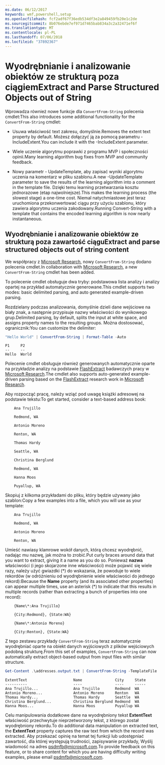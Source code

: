 ```yaml
---
ms.date: 06/12/2017
keywords: wmf,powershell,setup
ms.openlocfilehash: fcf2adf67f36edb534df3e2a849459fb20e1c2de
ms.sourcegitcommit: 8b076ebde7ef971d7465bab834a3c2a32471ef6f
ms.translationtype: MT
ms.contentlocale: pl-PL
ms.lasthandoff: 07/06/2018
ms.locfileid: "37892367"
---
```

# <a name="extract-and-parse-structured-objects-out-of-string"></a><span data-ttu-id="db5be-102">Wyodrębnianie i analizowanie obiektów ze strukturą poza ciągiem</span><span class="sxs-lookup"><span data-stu-id="db5be-102">Extract and Parse Structured Objects out of String</span></span>

<span data-ttu-id="db5be-103">Wprowadza również nowe funkcje dla `ConvertFrom-String` polecenia cmdlet:</span><span class="sxs-lookup"><span data-stu-id="db5be-103">This also introduces some additional functionality for the `ConvertFrom-String` cmdlet:</span></span>

- <span data-ttu-id="db5be-104">Usuwa właściwość text zakresu, domyślnie.</span><span class="sxs-lookup"><span data-stu-id="db5be-104">Removes the extent text property by default.</span></span> <span data-ttu-id="db5be-105">Możesz dołączyć ją za pomocą parametru - IncludeExtent.</span><span class="sxs-lookup"><span data-stu-id="db5be-105">You can include it with the -IncludeExtent parameter.</span></span>

- <span data-ttu-id="db5be-106">Wiele uczenie algorytmu poprawki z programu MVP i społeczności opinii.</span><span class="sxs-lookup"><span data-stu-id="db5be-106">Many learning algorithm bug fixes from MVP and community feedback.</span></span>

- <span data-ttu-id="db5be-107">Nowy parametr - UpdateTemplate, aby zapisać wyniki algorytmu uczenia na komentarz w pliku szablonu.</span><span class="sxs-lookup"><span data-stu-id="db5be-107">A new -UpdateTemplate parameter to save the results of the learning algorithm into a comment in the template file.</span></span> <span data-ttu-id="db5be-108">Dzięki temu learning przetwarzania kosztu jednorazowe (etap najwolniejsze).</span><span class="sxs-lookup"><span data-stu-id="db5be-108">This makes the learning process (the slowest stage) a one-time cost.</span></span> <span data-ttu-id="db5be-109">Niemal natychmiastowe jest teraz uruchomiona przekonwertować ciągu przy użyciu szablonu, który zawiera algorytmu uczenia zakodowany.</span><span class="sxs-lookup"><span data-stu-id="db5be-109">Running Convert-String with a template that contains the encoded learning algorithm is now nearly instantaneous.</span></span>

## <a name="extract-and-parse-structured-objects-out-of-string-content"></a><span data-ttu-id="db5be-110">Wyodrębnianie i analizowanie obiektów ze strukturą poza zawartość ciągu</span><span class="sxs-lookup"><span data-stu-id="db5be-110">Extract and parse structured objects out of string content</span></span>

<span data-ttu-id="db5be-111">We współpracy z [Microsoft Research](https://www.microsoft.com/en-us/research/?from=http%3A%2F%2Fresearch.microsoft.com%2F), nowy `ConvertFrom-String` dodano polecenia cmdlet.</span><span class="sxs-lookup"><span data-stu-id="db5be-111">In collaboration with [Microsoft Research](https://www.microsoft.com/en-us/research/?from=http%3A%2F%2Fresearch.microsoft.com%2F), a new `ConvertFrom-String` cmdlet has been added.</span></span>

<span data-ttu-id="db5be-112">To polecenie cmdlet obsługuje dwa tryby: podstawowa lista analizy i analizy opartej na przykład automatycznie generowane.</span><span class="sxs-lookup"><span data-stu-id="db5be-112">This cmdlet supports two modes: basic delimited parsing, and auto generated example-driven parsing.</span></span>

<span data-ttu-id="db5be-113">Rozdzielany podczas analizowania, domyślnie dzieli dane wejściowe na biały znak, a następnie przypisuje nazwy właściwości do wynikowego grup.</span><span class="sxs-lookup"><span data-stu-id="db5be-113">Delimited parsing, by default, splits the input at white space, and assigns property names to the resulting groups.</span></span> <span data-ttu-id="db5be-114">Można dostosować, ogranicznik:</span><span class="sxs-lookup"><span data-stu-id="db5be-114">You can customize the delimiter:</span></span>

```powershell
"Hello World" | ConvertFrom-String | Format-Table -Auto
```

```output
P1     P2
--     --
Hello  World
```

<span data-ttu-id="db5be-115">Polecenie cmdlet obsługuje również generowanych automatycznie oparte na przykładzie analizy na podstawie [FlashExtract](https://www.microsoft.com/en-us/research/publication/flashextract-framework-data-extraction-examples/?from=http%3A%2F%2Fresearch.microsoft.com%2Fen-us%2Fum%2Fpeople%2Fsumitg%2Fflashextract.html) badawczych pracy w [Microsoft Research](https://www.microsoft.com/en-us/research/?from=http%3A%2F%2Fresearch.microsoft.com%2F).</span><span class="sxs-lookup"><span data-stu-id="db5be-115">The cmdlet also supports auto-generated example-driven parsing based on the [FlashExtract](https://www.microsoft.com/en-us/research/publication/flashextract-framework-data-extraction-examples/?from=http%3A%2F%2Fresearch.microsoft.com%2Fen-us%2Fum%2Fpeople%2Fsumitg%2Fflashextract.html) research work in [Microsoft Research](https://www.microsoft.com/en-us/research/?from=http%3A%2F%2Fresearch.microsoft.com%2F).</span></span>

<span data-ttu-id="db5be-116">Aby rozpocząć pracę, należy wziąć pod uwagę książki adresowej na podstawie tekstu:</span><span class="sxs-lookup"><span data-stu-id="db5be-116">To get started, consider a text-based address book:</span></span>

```
    Ana Trujillo

    Redmond, WA

    Antonio Moreno

    Renton, WA

    Thomas Hardy

    Seattle, WA

    Christina Berglund

    Redmond, WA

    Hanna Moos

    Puyallup, WA
```

<span data-ttu-id="db5be-117">Skopiuj z kilkoma przykładami do pliku, który będzie używany jako szablon:</span><span class="sxs-lookup"><span data-stu-id="db5be-117">Copy a few examples into a file, which you will use as your template:</span></span>

```
    Ana Trujillo

    Redmond, WA

    Antonio Moreno

    Renton, WA
```

<span data-ttu-id="db5be-118">Umieść nawiasy klamrowe wokół danych, którą chcesz wyodrębnić, nadając mu nazwę, jak można to zrobić.</span><span class="sxs-lookup"><span data-stu-id="db5be-118">Put curly braces around data that you want to extract, giving it a name as you do so.</span></span> <span data-ttu-id="db5be-119">Ponieważ **nazwa** właściwości (i jego skojarzone inne właściwości) może pojawić się wiele razy, należy użyć gwiazdki (\*) do wskazania, że powoduje to wiele rekordów (w odróżnieniu od wyodrębnienie wiele właściwości do jednego rekord):</span><span class="sxs-lookup"><span data-stu-id="db5be-119">Because the **Name** property (and its associated other properties) can appear multiple times, use an asterisk (\*) to indicate that this results in multiple records (rather than extracting a bunch of properties into one record):</span></span>

```
    {Name\*:Ana Trujillo}

    {City:Redmond}, {State:WA}

    {Name\*:Antonio Moreno}

    {City:Renton}, {State:WA}
```

<span data-ttu-id="db5be-120">Z tego zestawu przykłady `ConvertFrom-String` teraz automatycznie wyodrębniać oparte na obiekt danych wyjściowych z plików wejściowych podobną strukturę.</span><span class="sxs-lookup"><span data-stu-id="db5be-120">From this set of examples, `ConvertFrom-String` can now automatically extract object-based output from input files with similar structure.</span></span>

```powershell
Get-Content .\addresses.output.txt | ConvertFrom-String -TemplateFile .\addresses.template.txt | Format-Table -Auto
```

```output
ExtentText                     Name               City     State
----------                     ----               ----     -----
Ana Trujillo...                Ana Trujillo       Redmond  WA
Antonio Moreno...              Antonio Moreno     Renton   WA
Thomas Hardy...                Thomas Hardy       Seattle  WA
Christina Berglund...          Christina Berglund Redmond  WA
Hanna Moos...                  Hanna Moos         Puyallup WA
```

<span data-ttu-id="db5be-121">Celu manipulowania dodatkowe dane na wyodrębniony tekst **ExtentText** właściwość przechwytuje nieprzetworzony tekst, z którego został wyodrębniony rekordu.</span><span class="sxs-lookup"><span data-stu-id="db5be-121">To do additional data manipulation on extracted text, the **ExtentText** property captures the raw text from which the record was extracted.</span></span> <span data-ttu-id="db5be-122">Aby przekazać opinię na temat tej funkcji lub udostępniać zawartość, dla której występują trudności, zapisywanie przykłady, Wyślij wiadomość na adres <psdmfb@microsoft.com>.</span><span class="sxs-lookup"><span data-stu-id="db5be-122">To provide feedback on this feature, or to share content for which you are having difficulty writing examples, please email <psdmfb@microsoft.com>.</span></span>